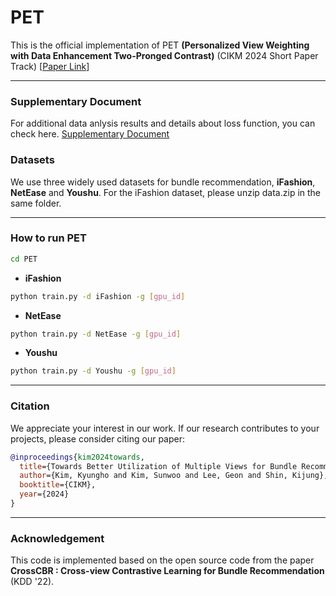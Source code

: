 # PET
This is the official implementation of PET **(Personalized View Weighting with Data Enhancement Two-Pronged Contrast)** 
(CIKM 2024 Short Paper Track) [[Paper Link](https://dl.acm.org/doi/10.1145/3627673.3680003)]

---
### Supplementary Document
For additional data anlysis results and details about loss function, you can check here.
[Supplementary Document](https://github.com/user-attachments/files/17536033/_CIKM24__Bundle_Recommendation__Online_Appendix_.pdf)

### Datasets
We use three widely used datasets for bundle recommendation, **iFashion**, **NetEase** and **Youshu**.
For the iFashion dataset, please unzip data.zip in the same folder.


---
### How to run PET
```bash
cd PET
```
* **iFashion**
```bash
python train.py -d iFashion -g [gpu_id]
```
* **NetEase**
```bash
python train.py -d NetEase -g [gpu_id]
```
* **Youshu**
```bash
python train.py -d Youshu -g [gpu_id]   
```
---

### Citation
We appreciate your interest in our work. If our research contributes to your projects, please consider citing our paper:

```bibtex
@inproceedings{kim2024towards,
  title={Towards Better Utilization of Multiple Views for Bundle Recommendation},
  author={Kim, Kyungho and Kim, Sunwoo and Lee, Geon and Shin, Kijung},
  booktitle={CIKM},
  year={2024}
}
```
---
### Acknowledgement
This code is implemented based on the open source code from the paper **CrossCBR : Cross-view Contrastive Learning for Bundle Recommendation** (KDD '22).
